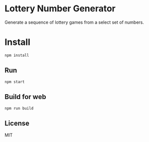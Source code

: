 # Lottery Number Generator

Generate a sequence of lottery games from a select set of numbers.

# Install

```
npm install
```

## Run

```
npm start
```

## Build for web

```
npm run build
```

## License

MIT
